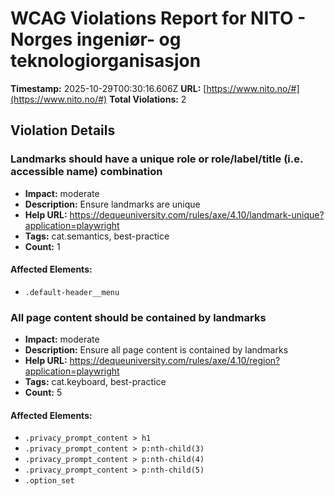 # WCAG Violations Report for NITO - Norges ingeniør- og teknologiorganisasjon

**Timestamp:** 2025-10-29T00:30:16.606Z
**URL:** [https://www.nito.no/#](https://www.nito.no/#)
**Total Violations:** 2

## Violation Details

### Landmarks should have a unique role or role/label/title (i.e. accessible name) combination

- **Impact:** moderate
- **Description:** Ensure landmarks are unique
- **Help URL:** https://dequeuniversity.com/rules/axe/4.10/landmark-unique?application=playwright
- **Tags:** cat.semantics, best-practice
- **Count:** 1

#### Affected Elements:

- `.default-header__menu`

### All page content should be contained by landmarks

- **Impact:** moderate
- **Description:** Ensure all page content is contained by landmarks
- **Help URL:** https://dequeuniversity.com/rules/axe/4.10/region?application=playwright
- **Tags:** cat.keyboard, best-practice
- **Count:** 5

#### Affected Elements:

- `.privacy_prompt_content > h1`
- `.privacy_prompt_content > p:nth-child(3)`
- `.privacy_prompt_content > p:nth-child(4)`
- `.privacy_prompt_content > p:nth-child(5)`
- `.option_set`
